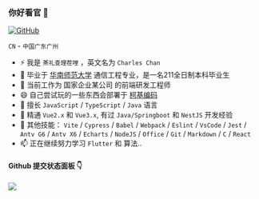 ### 你好看官 👋

[![GitHub](https://img.shields.io/badge/dynamic/json?logo=github&label=GitHub&labelColor=495867&color=495867&query=%24.data.totalSubs&url=https%3A%2F%2Fapi.spencerwoo.com%2Fsubstats%2F%3Fsource%3Dgithub%26queryKey%3Dhayschan&style=flat-square)](https://github.com/charleschan1998)

<!--**Mayandev/Mayandev** is a ✨ _special_ ✨ repository because its `README.md` (this file) appears on your GitHub profile.

Here are some ideas to get you started:

- 🔭 I’m currently working on ...
- 🌱 I’m currently learning ...
- 👯 I’m looking to collaborate on ...
- 🤔 I’m looking for help with ...
- 💬 Ask me about ...
- 📫 How to reach me: ...
- 😄 Pronouns: ...
- ⚡ Fun fact: ...
-->

`CN` - `中国广东广州`

- ⚡ 我是 `茶礼查理茬哩` ，英文名为 `Charles Chan`
- 🌱 毕业于 [华南师范大学](https://www.scnu.edu.cn/) 通信工程专业，是一名211全日制本科毕业生
- 🔭 当前工作为 国家企业某公司 的前端研发工程师
- 😄 自己尝试玩的一些东西会部署于 [柯基编码](corgicoding.top)
- 💬 擅长 `JavaScript` / `TypeScript` / `Java` 语言
- 🤔 精通 `Vue2.x` 和 `Vue3.x`, 有过 `Java/Springboot` 和 `NestJS` 开发经验
- 🚗 其他技能： `Vite` / `Cypress` / `Babel` / `Webpack` / `Eslint` / `VsCode` / `Jest` / `Antv G6` / `Antv X6` / `Echarts` / `NodeJS` / `Office` / `Git` / `Markdown` / `C` / `React`
- 📫 正在继续努力学习 `Flutter` 和 算法..

#### Github 提交状态面板 👇

![](https://github-readme-stats.vercel.app/api?username=charleschan1998)
